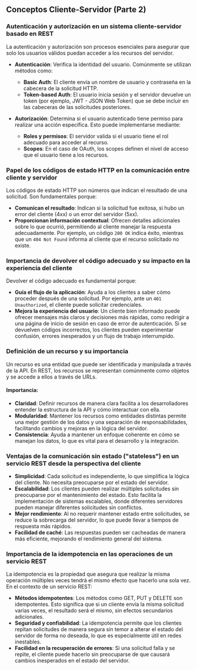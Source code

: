 ## Conceptos Cliente-Servidor (Parte 2)

### Autenticación y autorización en un sistema cliente-servidor basado en REST

La autenticación y autorización son procesos esenciales para asegurar que solo los usuarios válidos puedan acceder a los recursos del servidor.

- **Autenticación**: Verifica la identidad del usuario. Comúnmente se utilizan métodos como:
  - **Basic Auth**: El cliente envía un nombre de usuario y contraseña en la cabecera de la solicitud HTTP.
  - **Token-based Auth**: El usuario inicia sesión y el servidor devuelve un token (por ejemplo, JWT - JSON Web Token) que se debe incluir en las cabeceras de las solicitudes posteriores.

- **Autorización**: Determina si el usuario autenticado tiene permiso para realizar una acción específica. Esto puede implementarse mediante:
  - **Roles y permisos**: El servidor valida si el usuario tiene el rol adecuado para acceder al recurso.
  - **Scopes**: En el caso de OAuth, los scopes definen el nivel de acceso que el usuario tiene a los recursos.

### Papel de los códigos de estado HTTP en la comunicación entre cliente y servidor

Los códigos de estado HTTP son números que indican el resultado de una solicitud. Son fundamentales porque:

- **Comunican el resultado**: Indican si la solicitud fue exitosa, si hubo un error del cliente (4xx) o un error del servidor (5xx).
- **Proporcionan información contextual**: Ofrecen detalles adicionales sobre lo que ocurrió, permitiendo al cliente manejar la respuesta adecuadamente. Por ejemplo, un código `200 OK` indica éxito, mientras que un `404 Not Found` informa al cliente que el recurso solicitado no existe.

### Importancia de devolver el código adecuado y su impacto en la experiencia del cliente

Devolver el código adecuado es fundamental porque:

- **Guía el flujo de la aplicación**: Ayuda a los clientes a saber cómo proceder después de una solicitud. Por ejemplo, ante un `401 Unauthorized`, el cliente puede solicitar credenciales.
- **Mejora la experiencia del usuario**: Un cliente bien informado puede ofrecer mensajes más claros y decisiones más rápidas, como redirigir a una página de inicio de sesión en caso de error de autenticación. Si se devuelven códigos incorrectos, los clientes pueden experimentar confusión, errores inesperados y un flujo de trabajo interrumpido.

### Definición de un recurso y su importancia

Un recurso es una entidad que puede ser identificada y manipulada a través de la API. En REST, los recursos se representan comúnmente como objetos y se accede a ellos a través de URLs.

#### Importancia:

- **Claridad**: Definir recursos de manera clara facilita a los desarrolladores entender la estructura de la API y cómo interactuar con ella.
- **Modularidad**: Mantener los recursos como entidades distintas permite una mejor gestión de los datos y una separación de responsabilidades, facilitando cambios y mejoras en la lógica del servidor.
- **Consistencia**: Ayuda a mantener un enfoque coherente en cómo se manejan los datos, lo que es vital para el desarrollo y la integración.

### Ventajas de la comunicación sin estado ("stateless") en un servicio REST desde la perspectiva del cliente

- **Simplicidad**: Cada solicitud es independiente, lo que simplifica la lógica del cliente. No necesita preocuparse por el estado del servidor.
- **Escalabilidad**: Los clientes pueden realizar múltiples solicitudes sin preocuparse por el mantenimiento del estado. Esto facilita la implementación de sistemas escalables, donde diferentes servidores pueden manejar diferentes solicitudes sin conflictos.
- **Mejor rendimiento**: Al no requerir mantener estado entre solicitudes, se reduce la sobrecarga del servidor, lo que puede llevar a tiempos de respuesta más rápidos.
- **Facilidad de caché**: Las respuestas pueden ser cacheadas de manera más eficiente, mejorando el rendimiento general del sistema.

### Importancia de la idempotencia en las operaciones de un servicio REST

La idempotencia es la propiedad que asegura que realizar la misma operación múltiples veces tendrá el mismo efecto que hacerlo una sola vez. En el contexto de un servicio REST:

- **Métodos idempotentes**: Los métodos como GET, PUT y DELETE son idempotentes. Esto significa que si un cliente envía la misma solicitud varias veces, el resultado será el mismo, sin efectos secundarios adicionales.
- **Seguridad y confiabilidad**: La idempotencia permite que los clientes repitan solicitudes de manera segura sin temor a alterar el estado del servidor de forma no deseada, lo que es especialmente útil en redes inestables.
- **Facilidad en la recuperación de errores**: Si una solicitud falla y se repite, el cliente puede hacerlo sin preocuparse de que causará cambios inesperados en el estado del servidor.
